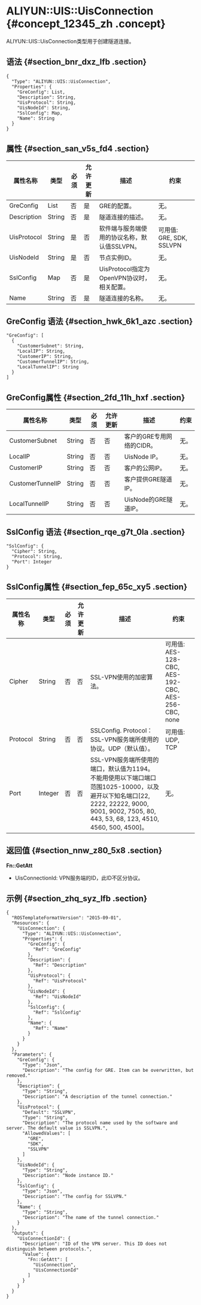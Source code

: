 # ALIYUN::UIS::UisConnection {#concept_12345_zh .concept}

ALIYUN::UIS::UisConnection类型用于创建隧道连接。

## 语法 {#section_bnr_dxz_lfb .section}

``` {#codeblock_bvu_fex_miy .language-json}
{
  "Type": "ALIYUN::UIS::UisConnection",
  "Properties": {
    "GreConfig": List,
    "Description": String,
    "UisProtocol": String,
    "UisNodeId": String,
    "SslConfig": Map,
    "Name": String
  }
}
```

## 属性 {#section_san_v5s_fd4 .section}

|属性名称|类型|必须|允许更新|描述|约束|
|----|--|--|----|--|--|
|GreConfig|List|否|是|GRE的配置。|无。|
|Description|String|否|是|隧道连接的描述。|无。|
|UisProtocol|String|是|否|软件端与服务端使用的协议名称，默认值SSLVPN。|可用值: GRE, SDK, SSLVPN|
|UisNodeId|String|是|否|节点实例ID。|无。|
|SslConfig|Map|否|是|UisProtocol指定为OpenVPN协议时，相关配置。|无。|
|Name|String|否|是|隧道连接的名称。|无。|

## GreConfig 语法 {#section_hwk_6k1_azc .section}

``` {#codeblock_en1_saq_fgc .language-json}
"GreConfig": [
  {
    "CustomerSubnet": String,
    "LocalIP": String,
    "CustomerIP": String,
    "CustomerTunnelIP": String,
    "LocalTunnelIP": String
  }
]
```

## GreConfig属性 {#section_2fd_11h_hxf .section}

|属性名称|类型|必须|允许更新|描述|约束|
|----|--|--|----|--|--|
|CustomerSubnet|String|否|否|客户的GRE专用网络的CIDR。|无。|
|LocalIP|String|否|否|UisNode IP。|无。|
|CustomerIP|String|否|否|客户的公网IP。|无。|
|CustomerTunnelIP|String|否|否|客户提供GRE隧道IP。|无。|
|LocalTunnelIP|String|否|否|UisNode的GRE隧道IP。|无。|

## SslConfig 语法 {#section_rqe_g7t_0la .section}

``` {#codeblock_4iz_fru_85j .language-json}
"SslConfig": {
  "Cipher": String,
  "Protocol": String,
  "Port": Integer
}
```

## SslConfig属性 {#section_fep_65c_xy5 .section}

|属性名称|类型|必须|允许更新|描述|约束|
|----|--|--|----|--|--|
|Cipher|String|否|否|SSL-VPN使用的加密算法。|可用值: AES-128-CBC, AES-192-CBC, AES-256-CBC, none|
|Protocol|String|否|否|SSLConfig. Protocol：SSL-VPN服务端所使用的协议。UDP（默认值）。|可用值: UDP, TCP|
|Port|Integer|否|否|SSL-VPN服务端所使用的端口，默认值为1194。不能用使用以下端口端口范围1025-10000，以及避开以下知名端口\[22, 2222, 22222, 9000, 9001, 9002, 7505, 80, 443, 53, 68, 123, 4510, 4560, 500, 4500\]。|无。|

## 返回值 {#section_nnw_z80_5x8 .section}

**Fn::GetAtt**

-   UisConnectionId: VPN服务端的ID，此ID不区分协议。

## 示例 {#section_zhq_syz_lfb .section}

``` {#codeblock_lr4_3m2_muc .language-json}
{
  "ROSTemplateFormatVersion": "2015-09-01",
  "Resources": {
    "UisConnection": {
      "Type": "ALIYUN::UIS::UisConnection",
      "Properties": {
        "GreConfig": {
          "Ref": "GreConfig"
        },
        "Description": {
          "Ref": "Description"
        },
        "UisProtocol": {
          "Ref": "UisProtocol"
        },
        "UisNodeId": {
          "Ref": "UisNodeId"
        },
        "SslConfig": {
          "Ref": "SslConfig"
        },
        "Name": {
          "Ref": "Name"
        }
      }
    }
  },
  "Parameters": {
    "GreConfig": {
      "Type": "Json",
      "Description": "The config for GRE. Item can be overwritten, but removed."
    },
    "Description": {
      "Type": "String",
      "Description": "A description of the tunnel connection."
    },
    "UisProtocol": {
      "Default": "SSLVPN",
      "Type": "String",
      "Description": "The protocol name used by the software and server. The default value is SSLVPN.",
      "AllowedValues": [
        "GRE",
        "SDK",
        "SSLVPN"
      ]
    },
    "UisNodeId": {
      "Type": "String",
      "Description": "Node instance ID."
    },
    "SslConfig": {
      "Type": "Json",
      "Description": "The config for SSLVPN."
    },
    "Name": {
      "Type": "String",
      "Description": "The name of the tunnel connection."
    }
  },
  "Outputs": {
    "UisConnectionId": {
      "Description": "ID of the VPN server. This ID does not distinguish between protocols.",
      "Value": {
        "Fn::GetAtt": [
          "UisConnection",
          "UisConnectionId"
        ]
      }
    }
  }
}
```

